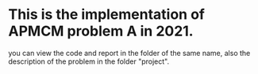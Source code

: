 # This is the implementation of APMCM problem A in 2021.

you can view the code and report in the folder of the same name, also the description of the problem in the folder "project".

